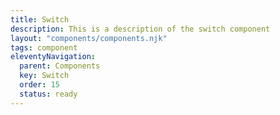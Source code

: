 ```yaml
---
title: Switch
description: This is a description of the switch component
layout: "components/components.njk"
tags: component
eleventyNavigation:
  parent: Components
  key: Switch
  order: 15
  status: ready
---
```

